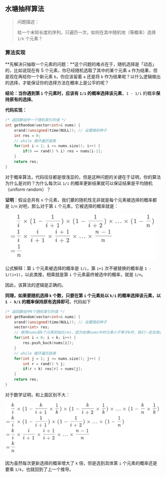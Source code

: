 ## 水塘抽样算法

> 问题描述：
>
> 给一个未知长度的序列，只遍历一次，如何在其中随机地（等概率）选择 `1/k` 个元素？

### 算法实现

**先解决只抽取一个元素的问题：**这个问题的难点在于，随机选择是「动态」的，比如说现在有 5 个元素，你已经随机选取了其中的某个元素 `a` 作为结果，但是现在再给你一个新元素 `b`，你应该留着 `a` 还是将 `b` 作为结果呢？以什么逻辑做出的选择，才能保证你的选择方法在概率上是公平的呢？

**结论：**当你遇到第 `i` 个元素时，应该有 `1/i` 的概率**选择该元素**，`1 - 1/i` 的概率**保持原有的选择**。

**代码实现：**

```C++
/* 返回数组中一个随机索引的值 */
int getRandom(vector<int>& nums) {
    srand((unsigned)time(NULL)); // 设置随机种子
    int res = 0;
    // while 循环遍历链表
    for(int i = 1; i <= nums.size(); i++) {
        if(0 == rand() % i) res = nums[i-1];
    }
    return res;
}
```

对于概率算法，代码往往都是很浅显的，但是这种问题的关键在于证明，你的算法为什么是对的？为什么每次以 `1/i` 的概率更新结果就可以保证结果是平均随机（uniform random）？

**证明**：假设总共有 `n` 个元素，我们要的随机性无非就是每个元素被选择的概率都是 `1/n` 对吧，那么对于第 `i` 个元素，它被选择的概率就是：

<div align="center"><img src="images/formula1.png" height=150></div>

公式解释：第 `i` 个元素被选择的概率是 `1/i`，第 `i+1` 次不被替换的概率是 `1 - 1/(i+1)`，以此类推，相乘就是第 `i` 个元素最终被选中的概率，就是 `1/n`。

因此，该算法的逻辑是正确的。

**同理，如果要随机选择 `k` 个数，只要在第 `i` 个元素处以 `k/i` 的概率选择该元素，以 `1 - k/i` 的概率保持原有选择即可**。代码如下

```C++
/* 返回数组中k个随机索引的值 */
int getRandom(vector<int>& nums) {
    srand((unsigned)time(NULL)); // 设置随机种子
    vector<int> res;
    // 使用nums前k个元素初始化res，因为如果nums中的元素小于等于k时，我们一定会取出这些元素
    for(int i = 0; i < k; i++) {
        res.push_buck(nums[i]);
	}
    // while 循环遍历链表
    for(int j = 1; j <= nums.size(); j++) {
        int r = rand() % j;
        if(r < k) res[r] = nums[j];
    }
    return res;
}
```

对于数学证明，和上面区别不大：

<div align="center"><img src="images/formula2.png" height=170></div>

因为虽然每次更新选择的概率增大了 `k` 倍，但是选到具体第 `i` 个元素的概率还是要乘 `1/k`，也就回到了上一个推导。

